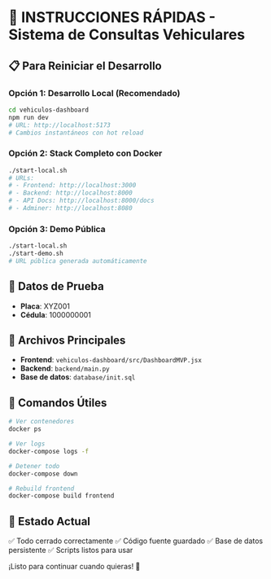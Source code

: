 # 🚀 INSTRUCCIONES RÁPIDAS - Sistema de Consultas Vehiculares

## 📋 **Para Reiniciar el Desarrollo**

### **Opción 1: Desarrollo Local (Recomendado)**
```bash
cd vehiculos-dashboard
npm run dev
# URL: http://localhost:5173
# Cambios instantáneos con hot reload
```

### **Opción 2: Stack Completo con Docker**
```bash
./start-local.sh
# URLs:
# - Frontend: http://localhost:3000
# - Backend: http://localhost:8000
# - API Docs: http://localhost:8000/docs
# - Adminer: http://localhost:8080
```

### **Opción 3: Demo Pública**
```bash
./start-local.sh
./start-demo.sh
# URL pública generada automáticamente
```

## 🧪 **Datos de Prueba**
- **Placa**: XYZ001
- **Cédula**: 1000000001

## 📁 **Archivos Principales**
- **Frontend**: `vehiculos-dashboard/src/DashboardMVP.jsx`
- **Backend**: `backend/main.py`
- **Base de datos**: `database/init.sql`

## 🔧 **Comandos Útiles**
```bash
# Ver contenedores
docker ps

# Ver logs
docker-compose logs -f

# Detener todo
docker-compose down

# Rebuild frontend
docker-compose build frontend
```

## 🎯 **Estado Actual**
✅ Todo cerrado correctamente
✅ Código fuente guardado
✅ Base de datos persistente
✅ Scripts listos para usar

¡Listo para continuar cuando quieras! 🚀
